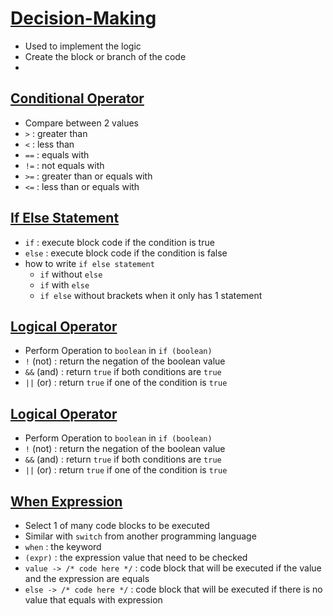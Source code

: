 # [Decision-Making](https://github.com/HidayatRivai2020/kotlin/blob/main/src/main/kotlin/decision_making)
- Used to implement the logic
- Create the block or branch of the code
- 

## [Conditional Operator](https://github.com/HidayatRivai2020/kotlin/blob/main/src/main/kotlin/operation/ConditionalOperator.kt)
- Compare between 2 values
- `>` : greater than
- `<` : less than
- `==` : equals with
- `!=` : not equals with
- `>=` : greater than or equals with
- `<=` : less than or equals with

## [If Else Statement](https://github.com/HidayatRivai2020/kotlin/blob/main/src/main/kotlin/operation/IfElseStatement.kt)
- `if` : execute block code if the condition is true
- `else` : execute block code if the condition is false
- how to write `if else statement`
  - `if` without `else`
  - `if` with `else`
  - `if else` without brackets when it only has 1 statement

## [Logical Operator](https://github.com/HidayatRivai2020/kotlin/blob/main/src/main/kotlin/operation/LogicalOperator.kt)
- Perform Operation to `boolean` in `if (boolean)`
- `!` (not) : return the negation of the boolean value
- `&&` (and) : return `true` if both conditions are `true`
- `||` (or) : return `true` if one of the condition is `true`

## [Logical Operator](https://github.com/HidayatRivai2020/kotlin/blob/main/src/main/kotlin/operation/LogicalOperator.kt)
- Perform Operation to `boolean` in `if (boolean)`
- `!` (not) : return the negation of the boolean value
- `&&` (and) : return `true` if both conditions are `true`
- `||` (or) : return `true` if one of the condition is `true`

## [When Expression](https://github.com/HidayatRivai2020/kotlin/blob/main/src/main/kotlin/operation/WhenExpression.kt)
- Select 1 of many code blocks to be executed
- Similar with `switch` from another programming language
- `when` : the keyword
- `(expr)` : the expression value that need to be checked
- `value -> /* code here */` : code block that will be executed if the value and the expression are equals
- `else -> /* code here */` : code block that will be executed if there is no value that equals with expression

